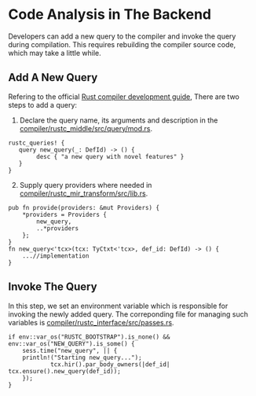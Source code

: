 # Code Analysis in The Backend
Developers can add a new query to the compiler and invoke the query during compilation. 
This requires rebuilding the compiler source code, which may take a little while.

## Add A New Query
Refering to the official [Rust compiler development guide](https://rustc-dev-guide.rust-lang.org/query.html#adding-a-new-query),
There are two steps to add a query:
1) Declare the query name, its arguments and description in the [compiler/rustc_middle/src/query/mod.rs](https://github.com/Artisan-Lab/rap-rust/blob/master/compiler/rustc_middle/src/query/mod.rs).
```
rustc_queries! {
   query new_query(_: DefId) -> () {
        desc { "a new query with novel features" }
   }
}
``` 
2) Supply query providers where needed in [compiler/rustc_mir_transform/src/lib.rs](https://github.com/Artisan-Lab/rap-rust/blob/master/compiler/rustc_mir_transform/src/lib.rs).
```
pub fn provide(providers: &mut Providers) {
    *providers = Providers {
        new_query,
        ..*providers
    };
}
fn new_query<'tcx>(tcx: TyCtxt<'tcx>, def_id: DefId) -> () {
    ...//implementation
}
```

## Invoke The Query
In this step, we set an environment variable which is responsible for invoking the newly added query.
The correponding file for managing such variables is [compiler/rustc_interface/src/passes.rs](https://github.com/Artisan-Lab/rap-rust/blob/master/compiler/rustc_interface/src/passes.rs).
```
if env::var_os("RUSTC_BOOTSTRAP").is_none() && env::var_os("NEW_QUERY").is_some() {
    sess.time("new_query", || {
    println!("Starting new_query...");
            tcx.hir().par_body_owners(|def_id| tcx.ensure().new_query(def_id));
    });
}
```
